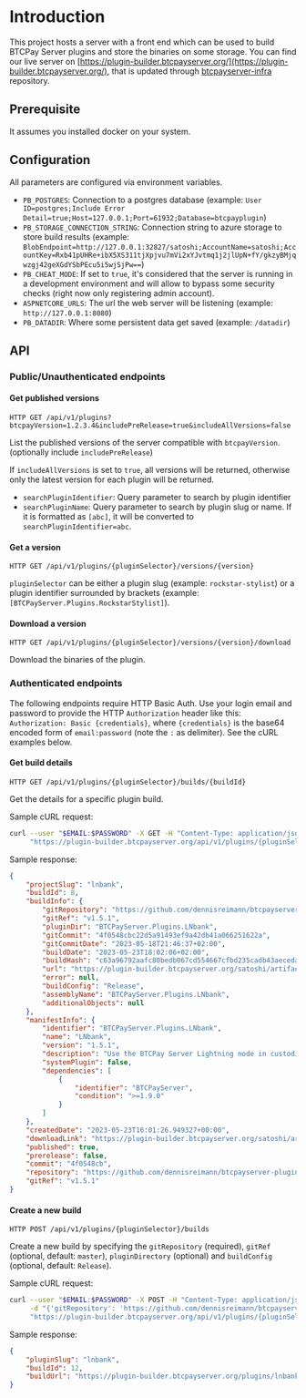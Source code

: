 # Introduction

This project hosts a server with a front end which can be used to build BTCPay Server plugins and store the binaries on some storage.
You can find our live server on [https://plugin-builder.btcpayserver.org/](https://plugin-builder.btcpayserver.org/), that is updated through
[btcpayserver-infra](https://github.com/btcpayserver/btcpayserver-infra) repository.

## Prerequisite

It assumes you installed docker on your system.

## Configuration

All parameters are configured via environment variables.

* `PB_POSTGRES`: Connection to a postgres database (example: `User ID=postgres;Include Error Detail=true;Host=127.0.0.1;Port=61932;Database=btcpayplugin`)
* `PB_STORAGE_CONNECTION_STRING`: Connection string to azure storage to store build results (example: `BlobEndpoint=http://127.0.0.1:32827/satoshi;AccountName=satoshi;AccountKey=Rxb41pUHRe+ibX5XS311tjXpjvu7mVi2xYJvtmq1j2jlUpN+fY/gkzyBMjqwzgj42geXGdYSbPEcu5i5wjSjPw==`)
* `PB_CHEAT_MODE`: If set to `true`, it's considered that the server is running in a development environment and will allow to bypass some security checks (right now only registering admin account).
* `ASPNETCORE_URLS`: The url the web server will be listening (example: `http://127.0.0.1:8080`)
* `PB_DATADIR`: Where some persistent data get saved (example: `/datadir`)

## API

### Public/Unauthenticated endpoints

#### Get published versions

`HTTP GET /api/v1/plugins?btcpayVersion=1.2.3.4&includePreRelease=true&includeAllVersions=false`

List the published versions of the server compatible with `btcpayVersion`. (optionally include `includePreRelease`)

If `includeAllVersions` is set to `true`, all versions will be returned, otherwise only the latest version for each plugin will be returned.

* `searchPluginIdentifier`: Query parameter to search by plugin identifier
* `searchPluginName`: Query parameter to search by plugin slug or name. If it is formatted as `[abc]`, it will be converted to `searchPluginIdentifier=abc`.

#### Get a version

`HTTP GET /api/v1/plugins/{pluginSelector}/versions/{version}`

`pluginSelector` can be either a plugin slug (example: `rockstar-stylist`) or a plugin identifier surrounded by brackets (example: `[BTCPayServer.Plugins.RockstarStylist]`).

#### Download a version

`HTTP GET /api/v1/plugins/{pluginSelector}/versions/{version}/download`

Download the binaries of the plugin.

### Authenticated endpoints

The following endpoints require HTTP Basic Auth.
Use your login email and password to provide the HTTP `Authorization` header like this:
`Authorization: Basic {credentials}`, where `{credentials}` is the base64 encoded form of `email:password` (note the `:` as delimiter).
See the cURL examples below.

#### Get build details

`HTTP GET /api/v1/plugins/{pluginSelector}/builds/{buildId}`

Get the details for a specific plugin build.

Sample cURL request:

```bash
curl --user "$EMAIL:$PASSWORD" -X GET -H "Content-Type: application/json" \
     "https://plugin-builder.btcpayserver.org/api/v1/plugins/{pluginSelector}/builds/{buildId}"
```

Sample response:

```json
{
    "projectSlug": "lnbank",
    "buildId": 8,
    "buildInfo": {
        "gitRepository": "https://github.com/dennisreimann/btcpayserver-plugin-lnbank",
        "gitRef": "v1.5.1",
        "pluginDir": "BTCPayServer.Plugins.LNbank",
        "gitCommit": "4f0548cbc22d5a91493ef9a42db41a066251622a",
        "gitCommitDate": "2023-05-18T21:46:37+02:00",
        "buildDate": "2023-05-23T18:02:06+02:00",
        "buildHash": "c63a96792aafc80bedb067cd554667cfbd235cadb43aeceda39166c8018b6001",
        "url": "https://plugin-builder.btcpayserver.org/satoshi/artifacts/lnbank/8/BTCPayServer.Plugins.LNbank.btcpay",
        "error": null,
        "buildConfig": "Release",
        "assemblyName": "BTCPayServer.Plugins.LNbank",
        "additionalObjects": null
    },
    "manifestInfo": {
        "identifier": "BTCPayServer.Plugins.LNbank",
        "name": "LNbank",
        "version": "1.5.1",
        "description": "Use the BTCPay Server Lightning node in custodial mode and give users access via custodial layer 3 wallets.",
        "systemPlugin": false,
        "dependencies": [
            {
                "identifier": "BTCPayServer",
                "condition": ">=1.9.0"
            }
        ]
    },
    "createdDate": "2023-05-23T16:01:26.949327+00:00",
    "downloadLink": "https://plugin-builder.btcpayserver.org/satoshi/artifacts/lnbank/8/BTCPayServer.Plugins.LNbank.btcpay",
    "published": true,
    "prerelease": false,
    "commit": "4f0548cb",
    "repository": "https://github.com/dennisreimann/btcpayserver-plugin-lnbank",
    "gitRef": "v1.5.1"
}
```

#### Create a new build

`HTTP POST /api/v1/plugins/{pluginSelector}/builds`

Create a new build by specifying the `gitRepository` (required), `gitRef` (optional, default: `master`), `pluginDirectory` (optional) and `buildConfig` (optional, default: `Release`).

Sample cURL request:

```bash
curl --user "$EMAIL:$PASSWORD" -X POST -H "Content-Type: application/json" \
     -d "{'gitRepository': 'https://github.com/dennisreimann/btcpayserver-plugin-lnbank', 'gitRef': 'v1.5.1', 'pluginDirectory': 'BTCPayServer.Plugins.LNbank' }" \
     "https://plugin-builder.btcpayserver.org/api/v1/plugins/{pluginSelector}/builds/{buildId}"
```

Sample response:

```json
{
    "pluginSlug": "lnbank",
    "buildId": 12,
    "buildUrl": "https://plugin-builder.btcpayserver.org/plugins/lnbank/builds/12"
}
```

